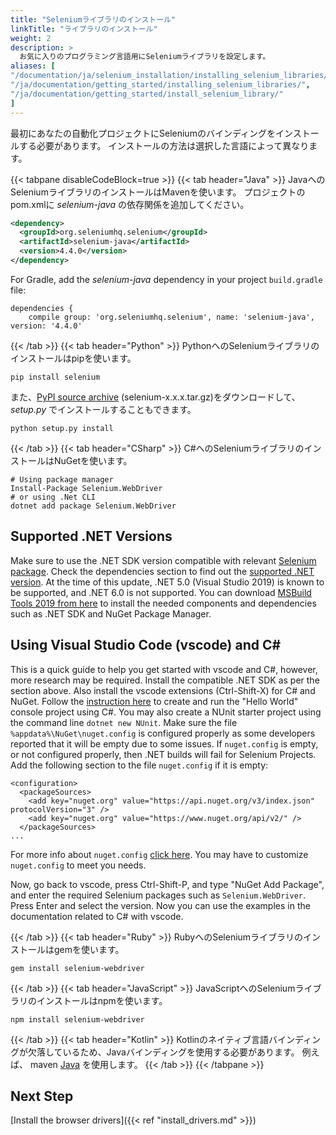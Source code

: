 ```yaml
---
title: "Seleniumライブラリのインストール"
linkTitle: "ライブラリのインストール"
weight: 2
description: >
  お気に入りのプログラミング言語用にSeleniumライブラリを設定します。
aliases: [
"/documentation/ja/selenium_installation/installing_selenium_libraries/",
"/ja/documentation/getting_started/installing_selenium_libraries/",
"/ja/documentation/getting_started/install_selenium_library/"
]
---
```


最初にあなたの自動化プロジェクトにSeleniumのバインディングをインストールする必要があります。
インストールの方法は選択した言語によって異なります。

{{< tabpane disableCodeBlock=true >}}
  {{< tab header="Java" >}}
JavaへのSeleniumライブラリのインストールはMavenを使います。
プロジェクトのpom.xmlに _selenium-java_ の依存関係を追加してください。

```xml
<dependency>
  <groupId>org.seleniumhq.selenium</groupId>
  <artifactId>selenium-java</artifactId>
  <version>4.4.0</version>
</dependency>
```

For Gradle, add the _selenium-java_ dependency in your project `build.gradle` file:

```text
dependencies {
    compile group: 'org.seleniumhq.selenium', name: 'selenium-java', version: '4.4.0'
```

  {{< /tab >}}
  {{< tab header="Python" >}}
  PythonへのSeleniumライブラリのインストールはpipを使います。

```shell
pip install selenium
```

また、[PyPI source archive](https://pypi.org/project/selenium/#files)
(selenium-x.x.x.tar.gz)をダウンロードして、 _setup.py_ でインストールすることもできます。

```shell
python setup.py install
```
  {{< /tab >}}
  {{< tab header="CSharp" >}}
  C#へのSeleniumライブラリのインストールはNuGetを使います。

```shell
# Using package manager
Install-Package Selenium.WebDriver
# or using .Net CLI
dotnet add package Selenium.WebDriver
```
## Supported .NET Versions
Make sure to use the .NET SDK version compatible with relevant [Selenium package](https://www.nuget.org/packages/Selenium.WebDriver).
Check the dependencies section to find out the [supported .NET version](https://dotnet.microsoft.com/en-us/download/dotnet).
At the time of this update, .NET 5.0 (Visual Studio 2019) is known to be supported, and .NET 6.0 is not supported.
You can download [MSBuild Tools 2019 from here](https://docs.microsoft.com/en-us/visualstudio/install/create-an-offline-installation-of-visual-studio?view=vs-2019) to install the needed components and dependencies such as .NET SDK and NuGet Package Manager.

## Using Visual Studio Code (vscode) and C#
This is a quick guide to help you get started with vscode and C#, however, more research may be required.
Install the compatible .NET SDK as per the section above.
Also install the vscode extensions (Ctrl-Shift-X) for C# and NuGet.
Follow the [instruction here](https://docs.microsoft.com/en-us/dotnet/core/tutorials/with-visual-studio-code?pivots=dotnet-5-0) 
to create and run the "Hello World" console project using C#.
You may also create a NUnit starter project using the command line `dotnet new NUnit`.
Make sure the file `%appdata%\NuGet\nuget.config` is configured properly as some developers reported that it will be empty due to some issues.
If `nuget.config` is empty, or not configured properly, then .NET builds will fail for Selenium Projects.
Add the following section to the file `nuget.config` if it is empty:
```
<configuration>
  <packageSources>
    <add key="nuget.org" value="https://api.nuget.org/v3/index.json" protocolVersion="3" />
    <add key="nuget.org" value="https://www.nuget.org/api/v2/" />   
  </packageSources>
...
```
For more info about `nuget.config` [click here](https://docs.microsoft.com/en-us/nuget/reference/nuget-config-file).
You may have to customize `nuget.config` to meet you needs.

Now, go back to vscode, press Ctrl-Shift-P, and type "NuGet Add Package", and enter the required Selenium packages such as `Selenium.WebDriver`.
Press Enter and select the version.
Now you can use the examples in the documentation related to C# with vscode.
 
  {{< /tab >}}
  {{< tab header="Ruby" >}}
  RubyへのSeleniumライブラリのインストールはgemを使います。

```shell
gem install selenium-webdriver
```
  {{< /tab >}}
  {{< tab header="JavaScript" >}}
  JavaScriptへのSeleniumライブラリのインストールはnpmを使います。

```shell
npm install selenium-webdriver
```
  {{< /tab >}}
  {{< tab header="Kotlin" >}}
  Kotlinのネイティブ言語バインディングが欠落しているため、Javaバインディングを使用する必要があります。
  例えば、 maven [Java](#java) を使用します。
  {{< /tab >}}
{{< /tabpane >}}

## Next Step
[Install the browser drivers]({{< ref "install_drivers.md" >}})
